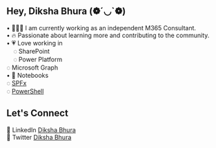 ## Hey, Diksha Bhura (❁´◡`❁)  

• 👩🏻‍💻 I am currently working as an independent M365 Consultant.  
• 🔥 Passionate about learning more and contributing to the community.  
• 💗 Love working in  
       &nbsp;&nbsp;&nbsp; ◌ SharePoint  
       &nbsp;&nbsp;&nbsp; ◌ Power Platform  
       ◌ Microsoft Graph  
• 📖 Notebooks  
       ◌ [SPFx](https://github.com/Diksha-Bhura/SPFx)  
       ◌ [PowerShell](https://github.com/Diksha-Bhura/powerShell)

## Let's Connect
💼 LinkedIn [Diksha Bhura](https://www.linkedin.com/in/dikshabhura/)  
💙 Twitter [Diksha Bhura](https://twitter.com/BhuraDiksha)
